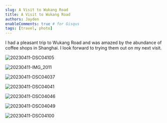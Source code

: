 ```yaml
---
slug: A Visit to Wukang Road
title: A Visit to Wukang Road
authors: Jayden
enableComments: true # for Gisqus
tags: [travel, photo]
---
```


I had a pleasant trip to Wukang Road and was amazed by the abundance of coffee shops in Shanghai. I look forward to trying them out on my next visit.

![20230411-DSC04105](assets/20230411-DSC04105.jpg)
<!--truncate-->
![20230411-IMG_2011](assets/20230411-IMG_2011.jpeg)

![20230411-DSC04037](assets/20230411-DSC04037.jpg)

![20230411-DSC04041](assets/20230411-DSC04041.jpg)

![20230411-DSC04046](assets/20230411-DSC04046.jpg)

![20230411-DSC04049](assets/20230411-DSC04049.jpg)

![20230411-DSC04100](assets/20230411-DSC04100.jpg)
